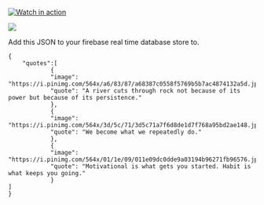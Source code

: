 [![Watch in action](https://i.imgur.com/HHCjVxB.png=100x)](https://imgur.com/a/7Eqwq9k)




<img src="https://qph.cf2.quoracdn.net/main-qimg-66ca1e45bff46b3591257520ea88c6c2-pjlq">


Add this JSON to your firebase real time database store to.

```
{
    "quotes":[
            {
            "image": "https://i.pinimg.com/564x/a6/83/87/a68387c0558f5769b5b7ac4874132a5d.jpg",
            "quote": "A river cuts through rock not because of its power but because of its persistence."
            },
            {
            "image": "https://i.pinimg.com/564x/3d/5c/71/3d5c71a7f6d8de1d7f768a95bd2ae148.jpg",
            "quote": "We become what we repeatedly do."
            },
            {
            "image": "https://i.pinimg.com/564x/01/1e/09/011e09dc0dde9a03194b96271fb96576.jpg",
            "quote": "Motivational is what gets you started. Habit is what keeps you going."
            }
]
}

